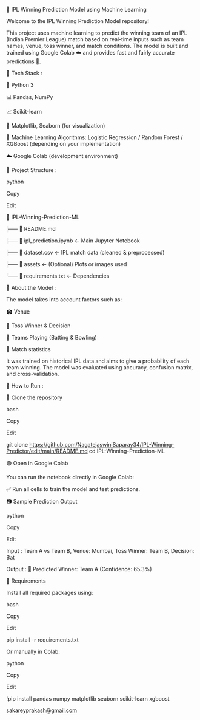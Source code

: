 🏏 IPL Winning Prediction Model using Machine Learning

Welcome to the IPL Winning Prediction Model repository!

This project uses machine learning to predict the winning team of an IPL (Indian Premier League) match based on real-time inputs such as team names, venue, toss winner, and match conditions. The model is built and trained using Google Colab ☁️ and provides fast and fairly accurate predictions 🔮.

🔧 Tech Stack :

🐍 Python 3

📊 Pandas, NumPy

📈 Scikit-learn

📍 Matplotlib, Seaborn (for visualization)

🤖 Machine Learning Algorithms: Logistic Regression / Random Forest / XGBoost (depending on your implementation)

☁️ Google Colab (development environment)

📂 Project Structure :

python

Copy

Edit

📁 IPL-Winning-Prediction-ML

├── 📄 README.md

├── 📄 ipl_prediction.ipynb        ← Main Jupyter Notebook

├── 📄 dataset.csv                 ← IPL match data (cleaned & preprocessed)

├── 📁 assets                      ← (Optional) Plots or images used

└── 📄 requirements.txt            ← Dependencies

🧠 About the Model :

The model takes into account factors such as:

🏟️ Venue

🎲 Toss Winner & Decision

🏏 Teams Playing (Batting & Bowling)

🔢 Match statistics

It was trained on historical IPL data and aims to give a probability of each team winning. The model was evaluated using accuracy, confusion matrix, and cross-validation.

🚀 How to Run :

📁 Clone the repository

bash

Copy

Edit 

git clone https://github.com/NagatejaswiniSaparay34/IPL-Winning-Predictor/edit/main/README.md
cd IPL-Winning-Prediction-ML

🟢 Open in Google Colab

You can run the notebook directly in Google Colab:

✅ Run all cells to train the model and test predictions.

📷 Sample Prediction Output

python

Copy

Edit

Input    :      Team A vs Team B, Venue: Mumbai, Toss Winner: Team B, Decision: Bat

Output   :      🔮 Predicted Winner: Team A (Confidence: 65.3%)

📌 Requirements

Install all required packages using:

bash

Copy

Edit

pip install -r requirements.txt

Or manually in Colab:

python

Copy

Edit

!pip install pandas numpy matplotlib seaborn scikit-learn xgboost

sakareyprakash@gmail.com











